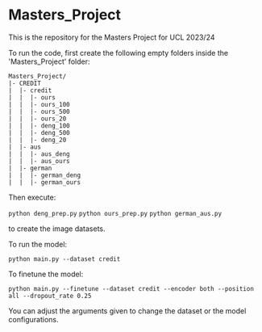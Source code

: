 # Masters_Project
This is the repository for the Masters Project for UCL 2023/24

To run the code, first create the following empty folders inside the 'Masters_Project' folder:

```
Masters_Project/
|- CREDIT
|  |- credit
|  |  |- ours
|  |  |- ours_100
|  |  |- ours_500
|  |  |- ours_20
|  |  |- deng_100
|  |  |- deng_500
|  |  |- deng_20
|  |- aus
|  |  |- aus_deng
|  |  |- aus_ours
|  |- german
|  |  |- german_deng
|  |  |- german_ours
```

Then execute:

```python deng_prep.py```
```python ours_prep.py``` 
```python german_aus.py```

to create the image datasets.

To run the model:

```python main.py --dataset credit```

To finetune the model:

```python main.py --finetune --dataset credit --encoder both --position all --dropout_rate 0.25```

You can adjust the arguments given to change the dataset or the model configurations.